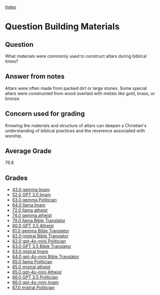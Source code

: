 
[Index](../../index.md)
# Question Building Materials
## Question
What materials were commonly used to construct altars during biblical times?

## Answer from notes
Altars were often made from packed dirt or large stones. Some special altars were constructed from wood overlaid with metals like gold, brass, or bronze.

## Concern used for grading
Knowing the materials and structure of altars can deepen a Christian's understanding of biblical practices and the reverence associated with worship.

## Average Grade
76.8

## Grades
 * [43.0 gemma Imam](../answers/gemma_Imam/Building_Materials.md)
 * [52.0 GPT 3.5 Imam](../answers/GPT_3.5_Imam/Building_Materials.md)
 * [63.0 gemma Politician](../answers/gemma_Politician/Building_Materials.md)
 * [64.0 llama Imam](../answers/llama_Imam/Building_Materials.md)
 * [72.0 llama atheist](../answers/llama_atheist/Building_Materials.md)
 * [74.0 gemma atheist](../answers/gemma_atheist/Building_Materials.md)
 * [79.0 llama Bible Translator](../answers/llama_Bible_Translator/Building_Materials.md)
 * [80.0 GPT 3.5 Atheist](../answers/GPT_3.5_Atheist/Building_Materials.md)
 * [81.0 gemma Bible Translator](../answers/gemma_Bible_Translator/Building_Materials.md)
 * [82.0 mistral Bible Translator](../answers/mistral_Bible_Translator/Building_Materials.md)
 * [82.0 gpt-4o-mini Politician](../answers/gpt-4o-mini_Politician/Building_Materials.md)
 * [83.0 GPT 3.5 Bible Translator](../answers/GPT_3.5_Bible_Translator/Building_Materials.md)
 * [83.0 mistral Imam](../answers/mistral_Imam/Building_Materials.md)
 * [84.0 gpt-4o-mini Bible Translator](../answers/gpt-4o-mini_Bible_Translator/Building_Materials.md)
 * [85.0 llama Politician](../answers/llama_Politician/Building_Materials.md)
 * [85.0 mistral atheist](../answers/mistral_atheist/Building_Materials.md)
 * [85.0 gpt-4o-mini Atheist](../answers/gpt-4o-mini_Atheist/Building_Materials.md)
 * [86.0 GPT 3.5 Politician](../answers/GPT_3.5_Politician/Building_Materials.md)
 * [86.0 gpt-4o-mini Imam](../answers/gpt-4o-mini_Imam/Building_Materials.md)
 * [87.0 mistral Politician](../answers/mistral_Politician/Building_Materials.md)
